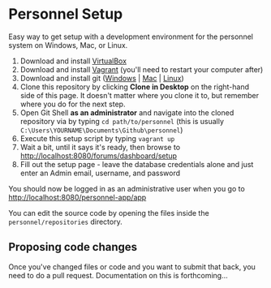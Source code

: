 # Personnel Setup
Easy way to get setup with a development environment for the personnel system on Windows, Mac, or Linux.

1. Download and install [VirtualBox](https://www.virtualbox.org/wiki/Downloads)
2. Download and install [Vagrant](https://www.vagrantup.com/downloads.html) (you'll need to restart your computer after)
3. Download and install git ([Windows](https://windows.github.com/) | [Mac](https://mac.github.com/) | [Linux](http://git-scm.com/download/linux))
4. Clone this repository by clicking **Clone in Desktop** on the right-hand side of this page. It doesn't matter where you clone it to, but remember where you do for the next step.
5. Open Git Shell **as an administrator** and navigate into the cloned repository via by typing `cd path/to/personnel` (this is usually `C:\Users\YOURNAME\Documents\Github\personnel`)
6. Execute this setup script by typing `vagrant up`
7. Wait a bit, until it says it's ready, then browse to [http://localhost:8080/forums/dashboard/setup](http://localhost:8080/forums/dashboard/setup)
8. Fill out the setup page - leave the database credentials alone and just enter an Admin email, username, and password

You should now be logged in as an administrative user when you go to [http://localhost:8080/personnel-app/app](http://localhost:8080/personnel-app/app)

You can edit the source code by opening the files inside the `personnel/repositories` directory.

## Proposing code changes
Once you've changed files or code and you want to submit that back, you need to do a pull request. Documentation on this is forthcoming...